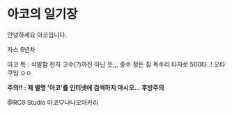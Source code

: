 # 아코의 일기장
안녕하세요
아코입니다.

자스 6년차

아코 특 :
삭발함
한자 고수(?)까진 아닌 듯,,, 중수 정돈 침
독수리 타자로 500타..!
오타쿠임 ㅇㅇ

**주의!! : 제 별명 '아코'를 인터넷에 검색하지 마시오... 후방주의**

@RC9 Studio 
아코♡나나오아카리
